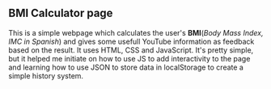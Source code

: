 ## BMI Calculator page

This is a simple webpage which calculates the user's **BMI**(*Body Mass Index, IMC in Spanish*) and gives some usefull YouTube information as feedback based on the result.
It uses HTML, CSS and JavaScript. It's pretty simple, but it helped me initiate on how to use JS to add interactivity to the page and learning how to use JSON
to store data in localStorage to create a simple history system.
